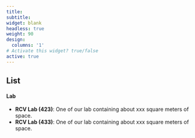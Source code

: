 ```yaml
---
title:
subtitle:
widget: blank
headless: true
weight: 90
design:
  columns: '1'
# Activate this widget? true/false
active: true
---
```

## List
#### Lab
- **RCV Lab (423)**: One of our lab containing about xxx square meters of space.
- **RCV Lab (433)**: One of our lab containing about xxx square meters of space.


